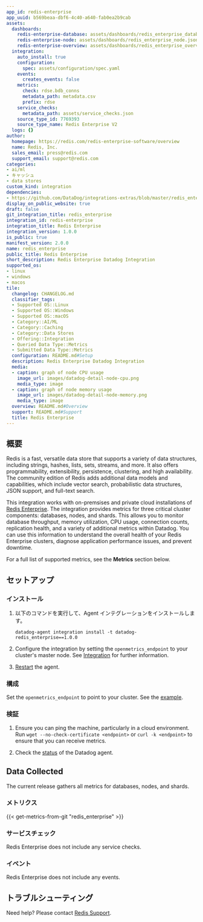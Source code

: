 ```yaml
---
app_id: redis-enterprise
app_uuid: b569beaa-dbf6-4c40-a640-fab0ea2b9cab
assets:
  dashboards:
    redis-enterprise-database: assets/dashboards/redis_enterprise_database.json
    redis-enterprise-node: assets/dashboards/redis_enterprise_node.json
    redis-enterprise-overview: assets/dashboards/redis_enterprise_overview.json
  integration:
    auto_install: true
    configuration:
      spec: assets/configuration/spec.yaml
    events:
      creates_events: false
    metrics:
      check: rdse.bdb_conns
      metadata_path: metadata.csv
      prefix: rdse
    service_checks:
      metadata_path: assets/service_checks.json
    source_type_id: 7769393
    source_type_name: Redis Enterprise V2
  logs: {}
author:
  homepage: https://redis.com/redis-enterprise-software/overview
  name: Redis, Inc.
  sales_email: press@redis.com
  support_email: support@redis.com
categories:
- ai/ml
- キャッシュ
- data stores
custom_kind: integration
dependencies:
- https://github.com/DataDog/integrations-extras/blob/master/redis_enterprise/README.md
display_on_public_website: true
draft: false
git_integration_title: redis_enterprise
integration_id: redis-enterprise
integration_title: Redis Enterprise
integration_version: 1.0.0
is_public: true
manifest_version: 2.0.0
name: redis_enterprise
public_title: Redis Enterprise
short_description: Redis Enterprise Datadog Integration
supported_os:
- linux
- windows
- macos
tile:
  changelog: CHANGELOG.md
  classifier_tags:
  - Supported OS::Linux
  - Supported OS::Windows
  - Supported OS::macOS
  - Category::AI/ML
  - Category::Caching
  - Category::Data Stores
  - Offering::Integration
  - Queried Data Type::Metrics
  - Submitted Data Type::Metrics
  configuration: README.md#Setup
  description: Redis Enterprise Datadog Integration
  media:
  - caption: graph of node CPU usage
    image_url: images/datadog-detail-node-cpu.png
    media_type: image
  - caption: graph of node memory usage
    image_url: images/datadog-detail-node-memory.png
    media_type: image
  overview: README.md#Overview
  support: README.md#Support
  title: Redis Enterprise
---
```


<!--  SOURCED FROM https://github.com/DataDog/integrations-extras -->


## 概要

Redis is a fast, versatile data store that supports a variety of data structures, including strings, hashes, lists, sets, streams, and more. It also offers programmability, extensibility, persistence, clustering, and high availability. The community edition of Redis adds additional data models and capabilities, which include vector search, probabilistic data structures, JSON support, and full-text search.

This integration works with on-premsises and private cloud installations of [Redis Enterprise][1].
The integration provides metrics for three critical cluster components: databases, nodes, and shards. This allows you to monitor database throughput, memory utilization, CPU usage, connection counts, replication health, and a variety of additional metrics within Datadog.
You can use this information to understand the overall health of your Redis Enterprise clusters, diagnose application performance issues, and prevent downtime.

For a full list of supported metrics, see the **Metrics** section below.

## セットアップ

### インストール

1. 以下のコマンドを実行して、Agent インテグレーションをインストールします。
   ```shell
   datadog-agent integration install -t datadog-redis_enterprise==1.0.0
   ```

2. Configure the integration by setting the `openmetrics_endpoint` to your cluster's master node. See [Integration][2] for further information.

3. [Restart][3] the agent.


### 構成

Set the `openmetrics_endpoint` to point to your cluster. See the [example][4].


### 検証

1. Ensure you can ping the machine, particularly in a cloud environment. Run `wget --no-check-certificate <endpoint>` or `curl -k <endpoint>` to ensure that you can receive metrics.

2. Check the [status][5] of the Datadog agent.


## Data Collected

The current release gathers all metrics for databases, nodes, and shards.


### メトリクス
{{< get-metrics-from-git "redis_enterprise" >}}



### サービスチェック

Redis Enterprise does not include any service checks.


### イベント

Redis Enterprise does not include any events.


## トラブルシューティング

Need help? Please contact [Redis Support][7].

[1]: https://redis.com/redis-enterprise-software/overview/
[2]: https://docs.datadoghq.com/ja/getting_started/integrations/
[3]: https://docs.datadoghq.com/ja/agent/guide/agent-commands/#start-stop-and-restart-the-agent
[4]: https://github.com/DataDog/integrations-extras/blob/master/redis_enterprise/datadog_checks/redis_enterprise/data/conf.yaml.example
[5]: https://docs.datadoghq.com/ja/agent/guide/agent-commands/#agent-status-and-information
[6]: https://github.com/DataDog/integrations-extras/blob/master/redis_enterprise/metadata.csv
[7]: https://redis.io/support/